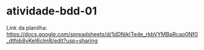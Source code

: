 # atividade-bdd-01

Link da planilha: https://docs.google.com/spreadsheets/d/1dDNikITede_rkbVYMBaRcao0Nf0_dtfob8yKeI6clm8/edit?usp=sharing
